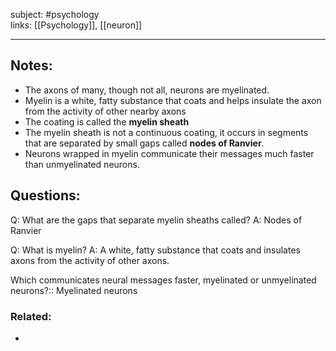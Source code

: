 subject: #psychology  
links: [[Psychology]], [[neuron]]

---

## Notes:
- The axons of many, though not all, neurons are myelinated.
- Myelin is a white, fatty substance that coats and helps insulate the axon from the activity of other nearby axons
- The coating is called the **myelin sheath**
- The myelin sheath is not a continuous coating, it occurs in segments that are separated by small gaps called **nodes of Ranvier**.
- Neurons wrapped in myelin communicate their messages much faster than unmyelinated neurons.
## Questions:
Q: What are the gaps that separate myelin sheaths called?
A: Nodes of Ranvier
<!--ID: 1624087223900-->


Q: What is myelin?
A: A white, fatty substance that coats and insulates axons from the activity of other axons.
<!--ID: 1624087223994-->


Which communicates neural messages faster, myelinated or unmyelinated neurons?:: Myelinated neurons
<!--ID: 1624087223812-->




### Related: 
- 